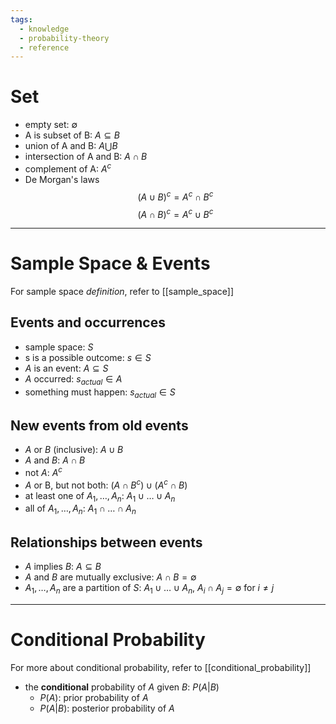 ```yaml
---
tags:
  - knowledge
  - probability-theory
  - reference
---
```

# Set 
- empty set: $\emptyset$
- A is subset of  B: $A \subseteq B$
- union of A and B: $A \bigcup B$
- intersection of A and B: $A \cap B$
- complement of A: $A^c$
- De Morgan's laws
$$
\left( A \cup B\right)^{c} = A^c \cap B^c 
$$
$$
\left( A \cap B\right)^{c} = A^c \cup B^c 
$$

---
# Sample Space & Events
For sample space *definition*, refer to [[sample_space]]
## Events and occurrences
- sample space: $S$
- s is a possible outcome: $s \in S$
- $A$ is an event: $A  \subseteq S$
- $A$ occurred: $s_{actual}  \in A$
- something must happen: $s_{actual} \in S$

## New events from old events
- $A$ or $B$ (inclusive): $A \cup B$
- $A$ and $B$: $A \cap B$
- not $A$: $A^c$
- $A$ or B, but not both: $(A \cap B^c) \cup (A^c \cap B)$
- at least one of $A_{1},  \ldots, A_{n}$: $A_{1} \cup \ldots \cup A_{n}$
- all of $A_{1},  \ldots, A_{n}$: $A_{1} \cap \ldots \cap A_{n}$

## Relationships between events
- $A$ implies $B$: $A \subseteq B$
- $A$ and $B$ are mutually exclusive: $A \cap B = \emptyset$
- $A_{1},  \ldots, A_{n}$ are a partition of $S$: $A_{1} \cup \ldots \cup A_{n}$, $A_{i} \cap A_{j} = \emptyset$ for $i \neq j$

---
# Conditional Probability
For more about conditional probability, refer to [[conditional_probability]]
- the **conditional** probability of $A$ given $B$: $P(A|B)$
	- $P(A)$: prior probability of $A$
	- $P(A|B)$: posterior probability of $A$